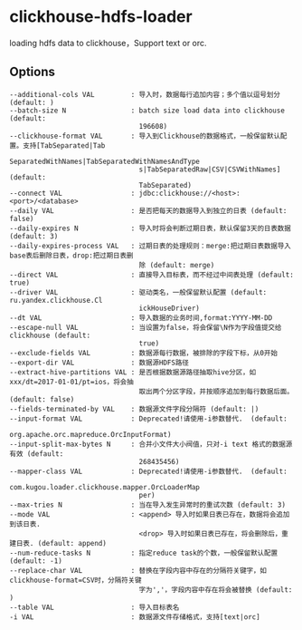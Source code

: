 # clickhouse-hdfs-loader
loading hdfs data to clickhouse，Support text or orc.
## Options
	--additional-cols VAL         : 导入时，数据每行追加内容；多个值以逗号划分 (default: )
	--batch-size N                : batch size load data into clickhouse (default:
									196608)
	--clickhouse-format VAL       : 导入到Clickhouse的数据格式，一般保留默认配置。支持[TabSeparated|Tab
									SeparatedWithNames|TabSeparatedWithNamesAndType
									s|TabSeparatedRaw|CSV|CSVWithNames] (default:
									TabSeparated)
	--connect VAL                 : jdbc:clickhouse://<host>:<port>/<database>
	--daily VAL                   : 是否把每天的数据导入到独立的日表 (default: false)
	--daily-expires N             : 导入时将会判断过期日表，默认保留3天的日表数据 (default: 3)
	--daily-expires-process VAL   : 过期日表的处理规则：merge:把过期日表数据导入base表后删除日表，drop:把过期日表删
									除 (default: merge)
	--direct VAL                  : 直接导入目标表，而不经过中间表处理 (default: true)
	--driver VAL                  : 驱动类名，一般保留默认配置 (default: ru.yandex.clickhouse.Cl
									ickHouseDriver)
	--dt VAL                      : 导入数据的业务时间,format:YYYY-MM-DD
	--escape-null VAL             : 当设置为false，将会保留\N作为字段值提交给clickhouse (default:
									true)
	--exclude-fields VAL          : 数据源每行数据，被排除的字段下标，从0开始
	--export-dir VAL              : 数据源HDFS路径
	--extract-hive-partitions VAL : 是否根据数据源路径抽取hive分区，如xxx/dt=2017-01-01/pt=ios，将会抽
									取出两个分区字段，并按顺序追加到每行数据后面。 (default: false)
	--fields-terminated-by VAL    : 数据源文件字段分隔符 (default: |)
	--input-format VAL            : Deprecated!请使用-i参数替代.  (default:
									org.apache.orc.mapreduce.OrcInputFormat)
	--input-split-max-bytes N     : 合并小文件大小阀值，只对-i text 格式的数据源有效 (default:
									268435456)
	--mapper-class VAL            : Deprecated!请使用-i参数替代.  (default:
									com.kugou.loader.clickhouse.mapper.OrcLoaderMap
									per)
	--max-tries N                 : 当在导入发生异常时的重试次数 (default: 3)
	--mode VAL                    : <append> 导入时如果日表已存在，数据将会追加到该日表.
									<drop> 导入时如果日表已存在，将会删除后，重建日表. (default: append)
	--num-reduce-tasks N          : 指定reduce task的个数，一般保留默认配置 (default: -1)
	--replace-char VAL            : 替换在字段内容中存在的分隔符关键字，如clickhouse-format=CSV时，分隔符关键
									字为','，字段内容中存在将会被替换 (default:  )
	--table VAL                   : 导入目标表名
	-i VAL                        : 数据源文件存储格式，支持[text|orc]

